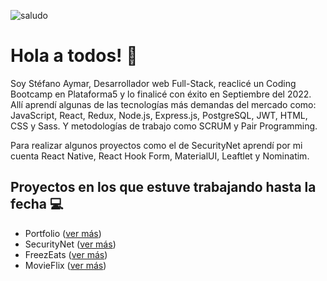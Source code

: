 ![saludo](https://i.ibb.co/bWqsypR/Captura-desde-2022-10-26-19-38-59.png)

# Hola a todos! 👋

Soy Stéfano Aymar, Desarrollador web Full-Stack, reaclicé un Coding Bootcamp en Plataforma5 y lo finalicé con éxito en Septiembre del 2022.
Allí aprendí algunas de las tecnologías más demandas del mercado como: JavaScript, React, Redux, Node.js, Express.js, PostgreSQL, JWT, HTML, CSS y Sass.
Y metodologías de trabajo como SCRUM y Pair Programming.

Para realizar algunos proyectos como el de SecurityNet aprendí por mi cuenta React Native, React Hook Form, MaterialUI, Leaftlet y Nominatim.

## **Proyectos en los que estuve trabajando hasta la fecha** 💻

- Portfolio ([ver más](https://github.com/SteAymar/portfolio))
- SecurityNet ([ver más](https://github.com/SteAymar/SecurityNet-Frontend))
- FreezEats ([ver más](https://github.com/SteAymar/checkpoint-freezeats))
- MovieFlix ([ver más](https://github.com/SteAymar/Movieflix))
